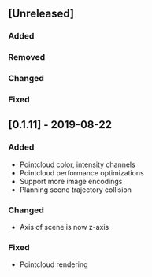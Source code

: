 ## [Unreleased]
### Added

### Removed

### Changed

### Fixed


## [0.1.11] - 2019-08-22
### Added
- Pointcloud color, intensity channels
- Pointcloud performance optimizations
- Support more image encodings
- Planning scene trajectory collision

### Changed
- Axis of scene is now z-axis

### Fixed
- Pointcloud rendering
